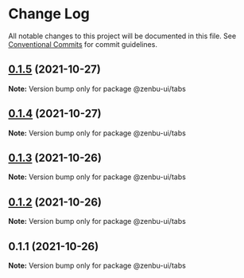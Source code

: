 # Change Log

All notable changes to this project will be documented in this file.
See [Conventional Commits](https://conventionalcommits.org) for commit guidelines.

## [0.1.5](https://github.com/KodepandaID/zenbu-ui/compare/@zenbu-ui/tabs@0.1.4...@zenbu-ui/tabs@0.1.5) (2021-10-27)

**Note:** Version bump only for package @zenbu-ui/tabs





## [0.1.4](https://github.com/KodepandaID/zenbu-ui/compare/@zenbu-ui/tabs@0.1.3...@zenbu-ui/tabs@0.1.4) (2021-10-27)

**Note:** Version bump only for package @zenbu-ui/tabs





## [0.1.3](https://github.com/KodepandaID/zenbu-ui/compare/@zenbu-ui/tabs@0.1.2...@zenbu-ui/tabs@0.1.3) (2021-10-26)

**Note:** Version bump only for package @zenbu-ui/tabs





## [0.1.2](https://github.com/KodepandaID/zenbu-ui/compare/@zenbu-ui/tabs@0.1.1...@zenbu-ui/tabs@0.1.2) (2021-10-26)

**Note:** Version bump only for package @zenbu-ui/tabs





## 0.1.1 (2021-10-26)

**Note:** Version bump only for package @zenbu-ui/tabs
